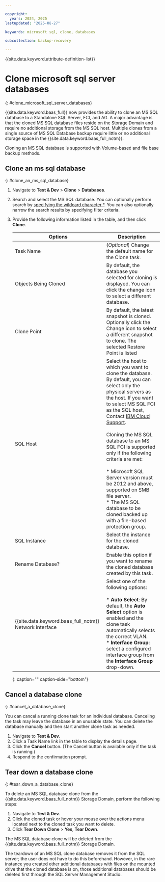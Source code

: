 ```yaml
---

copyright:
  years: 2024, 2025
lastupdated: "2025-08-27"

keywords: microsoft sql, clone, databases

subcollection: backup-recovery

---
```


{{site.data.keyword.attribute-definition-list}}

# Clone microsoft sql server databases
{: #clone_microsoft_sql_server_databases}

{{site.data.keyword.baas_full}} now provides the ability to clone an MS SQL database to a Standalone SQL Server, FCI, and AG. A major advantage is that the cloned MS SQL database files reside on the Storage Domain and require no additional storage from the MS SQL host. Multiple clones from a single source of MS SQL Database backup require little or no additional storage space in the {{site.data.keyword.baas_full_notm}}.

Cloning an MS SQL database is supported with Volume-based and file base backup methods.

## Clone an ms sql database
{: #clone_an_ms_sql_database}

1. Navigate to **Test & Dev** > **Clone** > **Databases**.
2. Search and select the MS SQL database. You can optionally perform search by [specifying the wildcard character \*](/docs/backup-recovery?topic=backup-recovery-use_wildcard_*_in_search_for_recovery&interface=ui). You can also optionally narrow the search results by specifying filter criteria.
3. Provide the following information listed in the table, and then click **Clone**.


    | Options | Description |
    | --- | --- |
    | Task Name | (_Optional_) Change the default name for the Clone task. |
    | Objects Being Cloned | By default, the database you selected for cloning is displayed. You can click the change icon to select a different database. |
    | Clone Point | By default, the latest snapshot is cloned. Optionally click the Change icon to select a different snapshot to clone. The selected Restore Point is listed |
    | SQL Host | Select the host to which you want to clone the database. By default, you can select only the physical servers as the host. If you want to select MS SQL FCI as the SQL host, Contact [IBM Cloud Support](https://cloud.ibm.com/unifiedsupport/supportcenter).<br><br>Cloning the MS SQL database to an MS SQL FCI is supported only if the following criteria are met:<br><br>*   Microsoft SQL Server version must be 2012 and above, supported on SMB file server.<br>*   The MS SQL database to be cloned backed up with a file-based protection group. |
    | SQL Instance | Select the instance for the cloned database. |
    | Rename Database? | Enable this option if you want to rename the cloned database created by this task. |
    | {{site.data.keyword.baas_full_notm}} Network interface | Select one of the following options:<br><br>*   **Auto Select**: By default, the **Auto Select** option is enabled and the clone task automatically selects the correct VLAN.<br>*   **Interface Group**: select a configured interface group from the **Interface Group** drop-down. |
    {: caption="" caption-side="bottom"}


## Cancel a database clone
{: #cancel_a_database_clone}

You can cancel a running clone task for an individual database. Canceling the task may leave the database in an unusable state. You can delete the database manually and then start another clone task as needed.

1. Navigate to **Test & Dev**.
2. Click a Task Name link in the table to display the details page.
3. Click the **Cancel** button. (The Cancel button is available only if the task is running.)
4. Respond to the confirmation prompt.

## Tear down a database clone
{: #tear_down_a_database_clone}

To delete an MS SQL database clone from the {{site.data.keyword.baas_full_notm}} Storage Domain, perform the following steps:

1. Navigate to **Test & Dev**.
2. Click the cloned task or hover your mouse over the actions menu located next to the cloned task you want to delete.
3. Click **Tear Down Clone** > **Yes, Tear Down**.

The MS SQL database clone will be deleted from the {{site.data.keyword.baas_full_notm}} Storage Domain.

The teardown of an MS SQL clone database removes it from the SQL server; the user does not have to do this beforehand. However, in the rare instance you created other additional databases with files on the mounted drive that the cloned database is on, those additional databases should be deleted first through the SQL Server Management Studio.
